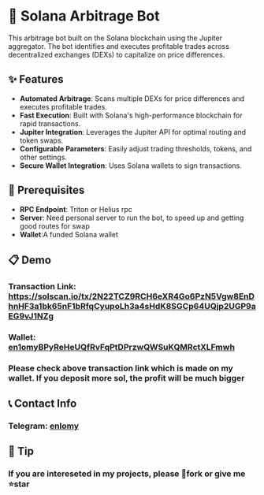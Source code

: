 # 🤑 Solana Arbitrage Bot

This  arbitrage bot built on the Solana blockchain using the Jupiter aggregator. The bot identifies and executes profitable trades across decentralized exchanges (DEXs) to capitalize on price differences.

## ✨ Features

- **Automated Arbitrage**: Scans multiple DEXs for price differences and executes profitable trades.
- **Fast Execution**: Built with Solana's high-performance blockchain for rapid transactions.
- **Jupiter Integration**: Leverages the Jupiter API for optimal routing and token swaps.
- **Configurable Parameters**: Easily adjust trading thresholds, tokens, and other settings.
- **Secure Wallet Integration**: Uses Solana wallets to sign transactions.

## 🎯 Prerequisites

- **RPC Endpoint**: Triton or Helius rpc
- **Server**: Need personal server to run the bot, to speed up and getting good routes for swap
- **Wallet**:A funded Solana wallet

## 📋 Demo

### **Transaction Link**: https://solscan.io/tx/2N22TCZ9RCH6eXR4Go6PzN5Vgw8EnDhnHF3a1bk65nF1bRfqCyupoLh3a4sHdK8SGCp64UQjp2UGP9aEG9vJ1NZg
### **Wallet**: [en1omyBPyReHeUQfRvFqPtDPrzwQWSuKQMRctXLFmwh](https://solscan.io/account/en1omyBPyReHeUQfRvFqPtDPrzwQWSuKQMRctXLFmwh)
### Please check above transaction link which is made on my wallet. If you deposit more sol, the profit will be much bigger

## 📞 Contact Info

### Telegram: [enlomy](https://t.me/enlomy)

## 🍵 Tip

### If you are intereseted in my projects, please 🔗fork or give me ⭐star
